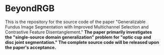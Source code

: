 # BeyondRGB
This is the repository for the source code of the paper "Generalizable Fundus Image Segmentation with Improved Multichannel Selection and Contrastive Feature Disentanglement."
**The paper primarily investigates the "single-source domain generalization" problem for "optic cup and disc joint segmentation." The complete source code will be released upon the paper's acceptance.**

